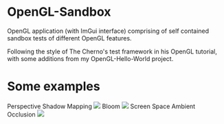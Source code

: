 # OpenGL-Sandbox

OpenGL application (with ImGui interface) comprising of self contained sandbox tests of different OpenGL features.  

Following the style of The Cherno's test framework in his OpenGL tutorial, with some additions from my OpenGL-Hello-World project.


# Some examples 
Perspective Shadow Mapping
![](PerspectiveShadowMapping.gif)
Bloom
![](BloomEffect.gif)
Screen Space Ambient Occlusion
![](ScreenSpaceAmbientOcclusion.gif)
